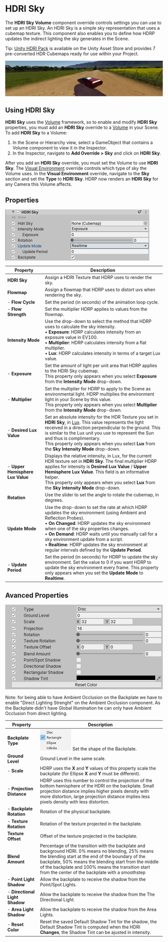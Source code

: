 # HDRI Sky

The **HDRI Sky Volume** component override controls settings you can use to set up an HDRI Sky. An HDRI Sky is a simple sky representation that uses a cubemap texture. This component also enables you to define how HDRP updates the indirect lighting the sky generates in the Scene.

Tip: [Unity HDRI Pack](https://assetstore.unity.com/packages/essentials/beta-projects/unity-hdri-pack-72511) is available on the Unity Asset Store and provides 7 pre-converted HDR Cubemaps ready for use within your Project.

![](Images/HDRPFeatures-HDRISky.png)

## Using HDRI Sky

**HDRI Sky** uses the [Volume](Volumes.html) framework, so to enable and modify **HDRI Sky** properties, you must add an **HDRI Sky** override to a [Volume](Volumes.html) in your Scene. To add **HDRI Sky** to a Volume:

1. In the Scene or Hierarchy view, select a GameObject that contains a Volume component to view it in the Inspector.
2. In the Inspector, navigate to **Add Override > Sky** and click on **HDRI Sky**.

After you add an **HDRI Sky** override, you must set the Volume to use **HDRI Sky**. The [Visual Environment](Override-Visual-Environment.html) override controls which type of sky the Volume uses. In the **Visual Environment** override, navigate to the **Sky** section and set the **Type** to **HDRI Sky**. HDRP now renders an **HDRI Sky** for any Camera this Volume affects.

## Properties

![](Images/Override-HDRISky1.png)

| Property                         | Description                                                  |
| -------------------------------- | ------------------------------------------------------------ |
| **HDRI Sky**                     | Assign a HDRI Texture that HDRP uses to render the sky.      |
| **Flowmap**                      | Assign a flowmap that HDRP uses to distort uvs when rendering the sky. |
| - **Flow Cycle**                 | Set the period (in seconds) of the animation loop cycle. |
| - **Flow Strength**              | Set the multiplier HDRP applies to values from the flowmap. |
| **Intensity Mode**        | Use the drop-down to select the method that HDRP uses to calculate the sky intensity.<br />&#8226; **Exposure**: HDRP calculates intensity from an exposure value in EV100.<br />&#8226; **Multiplier**: HDRP calculates intensity from a flat multiplier. <br />&#8226; **Lux**: HDRP calculates intensity in terms of a target Lux value. |
| - **Exposure**                   | Set the amount of light per unit area that HDRP applies to the HDRI Sky cubemap.<br />This property only appears when you select **Exposure** from the **Intensity Mode** drop-down. |
| - **Multiplier**                 | Set the multiplier for HDRP to apply to the Scene as environmental light. HDRP multiplies the environment light in your Scene by this value.<br />This property only appears when you select **Multiplier** from the **Intensity Mode** drop-down. |
| - **Desired Lux Value**          | Set an absolute intensity for the HDR Texture you set in **HDRI Sky**, in [Lux](Physical-Light-Units.html#Lux). This value represents the light received in a direction perpendicular to the ground. This is similar to the Lux unit you use to represent the Sun and thus is complimentary.<br />This property only appears when you select **Lux** from the **Sky Intensity Mode** drop-down. |
| - **Upper Hemisphere Lux Value** | Displays the relative intensity, in Lux, for the current HDR texture set in **HDRI Sky**. The final multiplier HDRP applies for intensity is **Desired Lux Value** / **Upper Hemisphere Lux Value**. This field is an informative helper.<br />This property only appears when you select **Lux** from the **Sky Intensity Mode** drop-down. |
| **Rotation**                     | Use the slider to set the angle to rotate the cubemap, in degrees. |
| **Update Mode**                  | Use the drop-down to set the rate at which HDRP updates the sky environment (using Ambient and Reflection Probes).<br />&#8226; **On Changed**: HDRP updates the sky environment when one of the sky properties changes.<br />&#8226; **On Demand**: HDRP waits until you manually call for a sky environment update from a script.<br />&#8226; **Realtime**: HDRP updates the sky environment at regular intervals defined by the **Update Period**. |
| - **Update Period**              | Set the period (in seconds) for HDRP to update the sky environment. Set the value to 0 if you want HDRP to update the sky environment every frame. This property only appears when you set the **Update Mode** to **Realtime**. |

## Avanced Properties

<img src="Images/Override-HDRISky2.png" style="zoom:150%;" />

Note: for being able to have Ambient Occlusion on the Backplate we have to enable "Direct Lighting Strenght" on the Ambient Occlusion component. As the Backplate didn't have Global Illumination he can only have Ambient Occlusion from direct lighting.


| Property                         | Description                                                  |
| -------------------------------- | ------------------------------------------------------------ |
| **Backplate Type** | <img src="Images/Override-HDRISky3.png" width="100"/> Set the shape of the Backplate. |
| **Ground Level** | Ground Level in the same scale. |
| - **Scale** | HDRP uses the **X** and **Y** values of this property scale the backplate (for Ellipse **X** and **Y** must be different). |
| - **Projection Distance** | HDRP uses this number to control the projection of the bottom hemisphere of the HDRI on the backplate. Small projection distance implies higher pixels density with more distortion, large projection distance implies less pixels density with less distortion. |
| - **Backplate Rotation** | Rotation of the physical backplate. |
| - **Texture Rotation** | Rotation of the texture projected in the backplate. |
| **Texture Offset** | Offset of the texture projected in the backplate. |
| **Blend Amount** | Percentage of the transition with the backplate and background HDRI. 0% means no blending, 25% means the blending start at the end of the boundary of the backplate, 50% means the blending start from the middle of the backplate and 100% means the transition start from the center of the backplate with a smoothstep |
| - **Point Light Shadow** | Allow the backplate to receive the shadow from the Point/Spot Lights. |
| - **Directional Light Shadow** | Allow the backplate to receive the shadow from the The Directional Light. |
| - **Area Light Shadow** | Allow the backplate to receive the shadow from the Area Lights. |
| - **Reset Color** | Reset the saved Default Shadow Tint for the shadow, the Default Shadow Tint is computed when the HDRI **Changes**, the Shadow Tint can be ajusted in intensity. |
